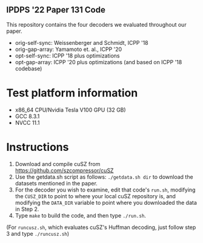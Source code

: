 ## IPDPS '22 Paper 131 Code

This repository contains the four decoders we evaluated throughout our paper.

- orig-self-sync: Weissenberger and Schmidt, ICPP '18
- orig-gap-array: Yamamoto et. al., ICPP '20
- opt-self-sync: ICPP '18 plus optimizations
- opt-gap-array: ICPP '20 plus optimizations (and based on ICPP '18 codebase)

# Test platform information
- x86_64 CPU/Nvidia Tesla V100 GPU (32 GB)
- GCC 8.3.1
- NVCC 11.1

# Instructions
1. Download and compile cuSZ from https://github.com/szcompressor/cuSZ
2. Use the getdata.sh script as follows: `./getdata.sh dir` to download the datasets mentioned in the paper.
3. For the decoder you wish to examine, edit that code's `run.sh`, modifying the
   `CUSZ_DIR` to point to where your local cuSZ repository is, and modifying the `DATA_DIR`
   variable to point where you downloaded the data in Step 2.
4. Type `make` to build the code, and then type `./run.sh`.


(For `runcusz.sh`, which evaluates cuSZ's Huffman decoding, just follow step 3 and type `./runcusz.sh`)

